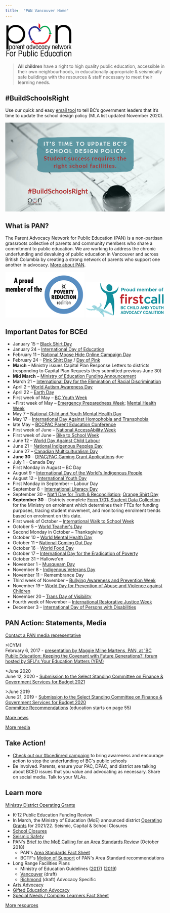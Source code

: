 ```yaml
---
title:  "PAN Vancouver Home"
---
```


<img class="pan_hero" alt="Parent Advocacy Network for Public Education" src="/images/pan-for-pe.png"/>

> **All children** have a right to high quality public education, accessible in their own neighbourhoods, in educationally appropriate & seismically safe buildings with the resources & staff necessary to meet their learning needs.


<h2 class="hashtag">#BuildSchoolsRight</h2>

Use our quick and easy [email tool](/build-schools-right) to tell BC’s government leaders that it’s time to update the school design policy (MLA list updated November 2020).

![It's time to update BC's School Design policy.](/images/buildschoolsright-tw_orig.jpg)

## What is PAN?

The Parent Advocacy Network for Public Education (PAN) is a non-partisan grassroots collective of parents and community members who share a commitment to public education. We are working to address the chronic underfunding and devaluing of public education in Vancouver and across British Columbia by creating a strong network of parents who support one another in advocacy. [More about PAN](/about).

[![A proud member of the BC poverty reduction coalition](/images/member-website-button_orig.png)](http://bcpovertyreduction.ca/)
[![Proud member of first call BC child and youth advocacy coalition](/images/first-call-logo-member_orig.png)](https://firstcallbc.org/)

## Important Dates for BCEd

* January 15 – [Black Shirt Day](https://news.gov.bc.ca/releases/2021AG0002-000051)
* ​January 24 – [International Day of Education](https://www.pearsoncanadaschool.com/index.cfm?locator=PS3d4h)
* February 11 – [National Moose Hide Online Campaign Day](https://www.moosehidecampaign.ca/)
* February 24 – [Pink Shirt Day](https://pinkshirtday.brandalliance.com/) / [Day of Pink ](https://bctf.ca/DayOfPink/)
* **March**  – Ministry issues Capital Plan Response Letters to districts (responding to Capital Plan Requests they submitted previous June 30)
* **Mid March** – [​Ministry of Education Funding Announcement](https://www2.gov.bc.ca/gov/content/education-training/k-12/administration/resource-management/k-12-funding-and-allocation/operating-grants)
* March 21 – [International Day for the Elimination of Racial Discrimination](http://www.un.org/en/events/racialdiscriminationday/)
* April 2 – [World Autism Awareness Day](https://www.autismspeaks.org/world-autism-awareness-day)
* April 22 – [Earth Day](https://www.earthday.org/)
* First week of May – [BC Youth Week](https://www.bcyouthweek.com/)
* ~First week of May – [Emergency Preparedness Week](https://www.getprepared.gc.ca/cnt/rsrcs/ep-wk/index-en.aspx);  [Mental Health Week](https://cmha.ca/mental-health-week/)
* May 7 – [National Child and Youth Mental Health Day](https://childhealthpolicy.ca/wp-content/uploads/2019/05/RQ-13-19-Spring.pdf)
* May 17 – [International Day Against Homophobia and Transphobia](https://may17.org/)
* late May – [BCCPAC Parent Education Conference](https://bccpac.bc.ca/index.php/conferences1/conferences)
* First week of June – [National AccessAbility Week](https://www.reachability.org/national-accessability-week)
* First week of June – [Bike to School Week](https://bikehub.ca/bike-to-school/bike-to-school-week)
* June 12 – [World Day Against Child Labour](https://www.un.org/en/observances/world-day-against-child-labour)
* June 21 – [National Indigenous Peoples Day](https://www.canada.ca/en/canadian-heritage/campaigns/celebrate-canada-days/aboriginal-day.html)
* June 27 – [Canadian Multiculturalism Day](https://www.canada.ca/en/canadian-heritage/campaigns/celebrate-canada-days/multiculturalism-day.html)
* **June 30** – [DPAC/PAC Gaming Grant Applications](https://www2.gov.bc.ca/gov/content/sports-culture/gambling-fundraising/gaming-grants/pac-dpac-grants) due
* July 1 – Canada Day
* First Monday in August – BC Day
* August 9 – [International Day of the World's Indigenous People](https://www.un.org/en/events/indigenousday/)
* August 12 – [International Youth Day](https://www.un.org/en/events/youthday/)
* First Monday in September – Labour Day
* September 8 – [International Literacy Day](https://www.un.org/en/events/literacyday/)
* September 30 – [Nat'l Day for Truth & Reconciliation](https://nctr.ca/); [Orange Shirt Day](http://www.orangeshirtday.org/)
* **September 30** – Districts complete [Form 1701: Student Data Collection](https://www.myeducationbc.info/wp-content/uploads/1701-v3.7.pdf) for the Ministry on enrolment which determines their FTEs for funding purposes, tracing student movement, and monitoring enrolment trends based on enrolment on this date.
* First week of October – [International Walk to School Week](https://vancouverdpac.us13.list-manage.com/track/click?u=eaf3ad11d13cc6db15ebeee58&id=949c029b47&e=d36c8736e2)
* October 5  – [World Teacher's Day](http://uis.unesco.org/sites/default/files/documents/world_teachers_day_fact_sheet_2020.pdf)
* Second Monday in October – Thanksgiving
* October 10 – [World Mental Health Day](https://www.who.int/campaigns/world-mental-health-day)
* October 11 – [National Coming Out Day](https://www.hrc.org/resources/national-coming-out-day)
* October 16 – [World Food Day](https://food.ubc.ca/world-food-day-october-16/)
* October 17 – [International Day for the Eradication of Poverty](https://www.un.org/development/desa/socialperspectiveondevelopment/international-day-for-the-eradication-of-poverty-homepage.html)
* October 31 – Hallowe'en
* November 1 – [Musqueam Day](https://www.musqueam.bc.ca/musqueam-day-2020/)
* November 8 - [Indigenous Veterans Day](https://www.trentu.ca/education/sites/trentu.ca.education/files/documents/Resources_VeteransDay_Nov8.pdf)
* November 11 – Remembrance Day
* Third week of November – [Bullying Awareness and Prevention Week](https://instituteofworkplacebullyingresources.ca/workplace-bullying-awareness-week-2021-3/)
* November 19 – [World Day for Prevention of Abuse and Violence against Children](https://www.who.int/news-room/fact-sheets/detail/violence-against-children)
* November 20  – [Trans Day of Visibility](https://pflag.org/blog/transgender-day-remembrance-2021)
* Fourth week of November – [International Restorative Justice Week](https://www.crjc.ca/national-symposium)
* December 3 – [International Day of Persons with Disabilities](https://www.un.org/en/observances/day-of-persons-with-disabilities)


## PAN Action: Statements, Media

[Contact a PAN media representative](mailto:parentadvocacynetwork@gmail.com)

\>ICYMI  
February 6, 2017​ - [presentation by Maggie Milne Martens, PAN, at 'BC Public Education: Keeping the Covenant with Future Generations?' forum hosted by SFU's Your Education Matters (YEM)](https://youtu.be/iNgSErhp1Sw)

\>June 2020  
June 12, 2020​ - [Submission to the Select Standing Committee on Finance & Government Services for Budget 2021](/downloads/pan_sscgf_2020_complete_package_f.pdf)

\>June 2019  
June 21, 2019​ - [Submission to the Select Standing Committee on Finance & Government Services for Budget 2020](https://www.leg.bc.ca/content/CommitteeDocuments/41st-parliament/4th-session/fgs/submissions/1031-09305.pdf)  
[Committee Recommendations](https://www.leg.bc.ca/content/CommitteeDocuments/41st-parliament/4th-session/fgs/reports/FGS_41-2-2_Budget-2020-Consultation-Report_2019-08-07.pdf) (education starts on page 55)

[More news](/news)

[More media](/media)

## Take Action!
* [Check out our #bcedinred campaign](/bcedinred) to bring awareness and encourage action to stop the underfunding of BC's public schools
* Be involved. Parents, ensure your PAC, DPAC, and district are talking about BCED issues that you value and advocating as necessary. Share on social media. Talk to your MLAs.

## Learn more

[Ministry District Operating Grants](/operation-funding)
* K-12 Public Education Funding Review
* In March, the Ministry of Education (MoE) announced district [Operating Grants](https://www2.gov.bc.ca/gov/content/education-training/k-12/administration/resource-management/k-12-funding-and-allocation/operating-grants/k12funding-21-22) for 2021/22.
Seismic, Capital & School Closures
* [​School Closures](/school-closures)
* [Seismic Safety](/2016/10/20/seismic-upgrades)
* PAN's [Brief to the MoE Calling for an Area Standards Review](/2018-10-15-area-standards) (October 2018)​
    * PAN's [Area Standards Fact Sheet](/downloads/areastandards1pager_v3.pdf)
    * BCTF's [Motion of Support](/downloads/bctf_to_pan_re_bc_area_standards_april_1_2019.pdf) of PAN's Area Standard recommendations
* Long Range Facilities Plans
    * Ministry of Education Guidelines ([2017](https://www2.gov.bc.ca/assets/gov/education/administration/resource-management/capital-planning/appendix-c-lrfp-guideline-2019-20.pdf)) ([2019](https://www.vsb.bc.ca/District/Planning_and_Facilities/Long_Range_Facilities_Plan/Documents/sbfile/19_04Apr12_Revised%20LRFP%20Guidelines.pdf))
    * [Vancouver](https://www.vsb.bc.ca/District/Planning_and_Facilities/Long_Range_Facilities_Plan/Pages/default.aspx)  (draft)
    * [​Richmond](https://pd.sd38.bc.ca/long-range-facilities-plan)  (draft)
Advocacy Specific
* [Arts Advocacy](/2016/04/07/advocating-for-the-arts)
* [Gifted Education Advocacy](/2016/04/07/gifted-education)
* [Special Needs / Complex Learners Fact Sheet](/downloads/special_needs__complex_learners_fact_sheet.pdf)

[More resources](/resources)